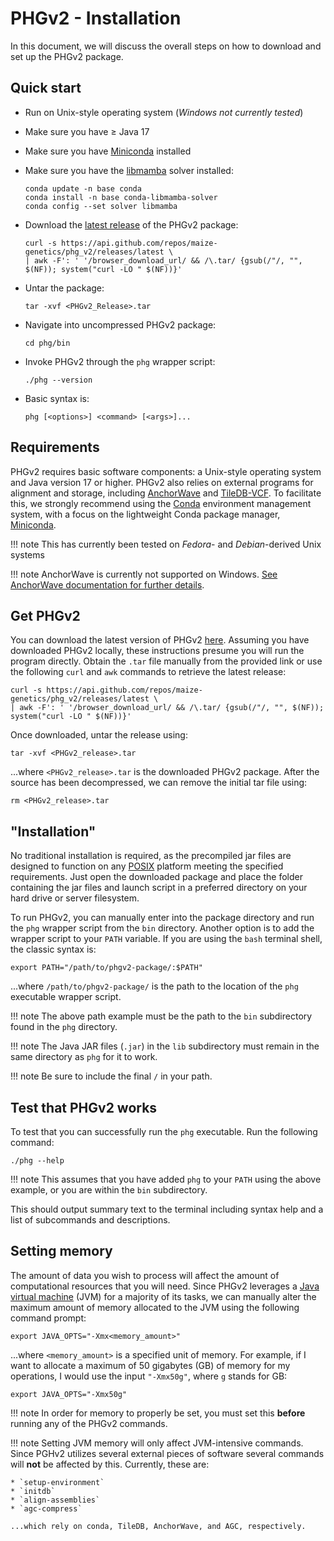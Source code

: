 # PHGv2 - Installation

In this document, we will discuss the overall steps on how
to download and set up the PHGv2 package.

## Quick start
* Run on Unix-style operating system (_Windows not currently tested_)
* Make sure you have $\geq$ Java 17
* Make sure you have [Miniconda](https://docs.conda.io/projects/miniconda/en/latest/index.html#quick-command-line-install) installed
* Make sure you have the [libmamba]() solver installed:
  ```shell
  conda update -n base conda
  conda install -n base conda-libmamba-solver
  conda config --set solver libmamba
  ```
* Download the [latest release](https://github.com/maize-genetics/phg_v2/releases/latest) of the PHGv2 package:
  ```shell
  curl -s https://api.github.com/repos/maize-genetics/phg_v2/releases/latest \
  | awk -F': ' '/browser_download_url/ && /\.tar/ {gsub(/"/, "", $(NF)); system("curl -LO " $(NF))}'
  ```
* Untar the package:
  ```shell
  tar -xvf <PHGv2_Release>.tar
  ```
  
* Navigate into uncompressed PHGv2 package:
  ```shell
  cd phg/bin
  ```
* Invoke PHGv2 through the `phg` wrapper script:
  ```shell
  ./phg --version
  ```
* Basic syntax is:
  ```shell
  phg [<options>] <command> [<args>]...
  ```

## Requirements
PHGv2 requires basic software components: a Unix-style operating 
system and Java version 17 or higher. PHGv2 
also relies on external programs for alignment and storage, including 
[AnchorWave](https://github.com/baoxingsong/AnchorWave) and 
[TileDB-VCF](https://docs.tiledb.com/main/integrations-and-extensions/genomics/population-genomics). 
To facilitate this, we strongly recommend using the 
[Conda](https://en.wikipedia.org/wiki/Conda_(package_manager)) 
environment management system, with a focus on the lightweight Conda 
package manager, [Miniconda](https://conda.io/miniconda.html).

!!! note
    This has currently been tested on _Fedora_- and 
    _Debian_-derived Unix systems

!!! note
    AnchorWave is currently not supported on Windows. 
    [See AnchorWave documentation for further details](https://github.com/baoxingsong/AnchorWave#installation).


## Get PHGv2
You can download the latest version of PHGv2 
[here](https://github.com/maize-genetics/phg_v2/releases/latest). 
Assuming you have downloaded PHGv2 locally, these instructions 
presume you will run the program directly. Obtain the `.tar` file 
manually from the provided link or use the following `curl` and `awk` 
commands to retrieve the latest release:

```shell
curl -s https://api.github.com/repos/maize-genetics/phg_v2/releases/latest \
| awk -F': ' '/browser_download_url/ && /\.tar/ {gsub(/"/, "", $(NF)); system("curl -LO " $(NF))}'
```

Once downloaded, untar the release using:
```
tar -xvf <PHGv2_release>.tar
```
...where `<PHGv2_release>.tar` is the
downloaded PHGv2 package. After the source has been decompressed,
we can remove the initial tar file using: 
```
rm <PHGv2_release>.tar
```


## "Installation"
No traditional installation is required, as the precompiled jar 
files are designed to function on any 
[POSIX](https://en.wikipedia.org/wiki/POSIX) platform meeting the 
specified requirements. Just open the downloaded package and place 
the folder containing the jar files and launch script in a preferred 
directory on your hard drive or server filesystem.

To run PHGv2, you can manually enter into the package directory and
run the `phg` wrapper script from the `bin` directory. Another
option is to add the wrapper script to your `PATH` variable. If you
are using the `bash` terminal shell, the classic syntax is:

```shell
export PATH="/path/to/phgv2-package/:$PATH"
```

...where `/path/to/phgv2-package/` is the path to the location of the
`phg` executable wrapper script.

!!! note
    The above path example must be the path to the `bin` subdirectory
    found in the `phg` directory.
 
!!! note
    The Java JAR files (`.jar`) in the `lib` subdirectory
    must remain in the same directory as `phg` for it to work.

!!! note
    Be sure to include the final `/` in your path.


## Test that PHGv2 works
To test that you can successfully run the `phg` executable. Run
the following command:

```shell
./phg --help
```

!!! note
    This assumes that you have added `phg` to your `PATH` using the
    above example, or you are within the `bin` subdirectory.

This should output summary text to the terminal including syntax
help and a list of subcommands and descriptions.


## Setting memory
The amount of data you wish to process will affect the amount of
computational resources that you will need. Since PHGv2 leverages
a [Java virtual machine](https://en.wikipedia.org/wiki/Java_virtual_machine) 
(JVM) for a majority of its tasks, we can manually alter the maximum 
amount of memory allocated to the JVM using the following command 
prompt:

```shell
export JAVA_OPTS="-Xmx<memory_amount>"
```

...where `<memory_amount>` is a specified unit of memory. For 
example, if I want to allocate a maximum of 50 gigabytes (GB) of 
memory for my operations, I would use the input `"-Xmx50g"`, where `g`
stands for GB:

```shell
export JAVA_OPTS="-Xmx50g"
```

!!! note
    In order for memory to properly be set, you must set this
    **before** running any of the PHGv2 commands.

!!! note
    Setting JVM memory will only affect JVM-intensive commands. Since
    PGHv2 utilizes several external pieces of software several commands
    will **not** be affected by this. Currently, these are:
    
    * `setup-environment`
    * `initdb`
    * `align-assemblies`
    * `agc-compress`
    
    ...which rely on conda, TileDB, AnchorWave, and AGC, respectively.

